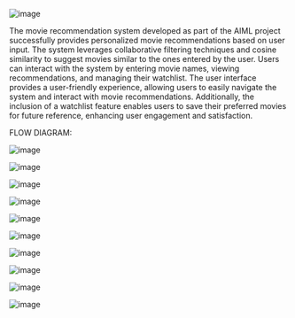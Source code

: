 ![image](https://github.com/k-rajat42/Movie_Reccomendation_system_Machine_Learning_and_AI/assets/83693335/f7b06c9e-ab27-4b26-a073-1d0d51e26ceb)

The movie recommendation system developed as part of the AIML   project successfully provides personalized movie recommendations based on user input. The system leverages collaborative filtering techniques and cosine similarity to suggest movies similar to the ones entered by the user. Users can interact with the system by entering movie names, viewing recommendations, and managing their watchlist.
The user interface provides a user-friendly experience, allowing users to easily navigate the system and interact with movie recommendations. Additionally, the inclusion of a watchlist feature enables users to save their preferred movies for future reference, enhancing user engagement and satisfaction.




FLOW DIAGRAM:

![image](https://github.com/k-rajat42/Movie_Reccomendation_system_Machine_Learning_and_AI/assets/83693335/76279e5c-2744-47d8-9eee-7f3df405b7a4)



![image](https://github.com/k-rajat42/Movie_Reccomendation_system_Machine_Learning_and_AI/assets/83693335/aa678706-048c-4f9c-9d1e-d80b4b4e9bb3)

![image](https://github.com/k-rajat42/Movie_Reccomendation_system_Machine_Learning_and_AI/assets/83693335/54b82a01-149b-4b50-93ec-fe2bab9dfcd0)

![image](https://github.com/k-rajat42/Movie_Reccomendation_system_Machine_Learning_and_AI/assets/83693335/9c67dd29-923c-47cc-a87b-2ce240a71b9a)

![image](https://github.com/k-rajat42/Movie_Reccomendation_system_Machine_Learning_and_AI/assets/83693335/4ac1c648-949c-438b-a585-cc5b503da86d)

![image](https://github.com/k-rajat42/Movie_Reccomendation_system_Machine_Learning_and_AI/assets/83693335/33635b52-5dac-4217-98da-959bbc527962)

![image](https://github.com/k-rajat42/Movie_Reccomendation_system_Machine_Learning_and_AI/assets/83693335/c5a6ef33-88b1-4973-9762-6107563655e9)








![image](https://github.com/k-rajat42/Movie_Reccomendation_system_Machine_Learning_and_AI/assets/83693335/2d65c901-4b7c-4036-8df0-29f61d8b3117)

![image](https://github.com/k-rajat42/Movie_Reccomendation_system_Machine_Learning_and_AI/assets/83693335/63c1bea8-118d-4841-8241-8aa5bf64e64b)

![image](https://github.com/k-rajat42/Movie_Reccomendation_system_Machine_Learning_and_AI/assets/83693335/12fdc8da-cd9c-4ee7-a0d9-2e342fb39c5a)

